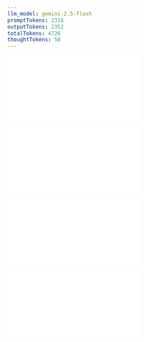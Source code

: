 ```yaml
---
llm_model: gemini-2.5-flash
promptTokens: 2316
outputTokens: 2352
totalTokens: 4726
thoughtTokens: 58
---
```


![@](steps/_.4e27b22a.md)

![@](steps/prompt.2bde6ab1.md)

![@](steps/response.6d76b65d.md)

![@](steps/response.bed5fc95.md)